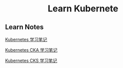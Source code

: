 <h1 align="center">Learn Kubernete</h1>

## Learn Notes

[Kubernetes 学习笔记](docs/01.Kubernetes_Notes.md)

[Kubernetes CKA 学习笔记](docs/02.Kubernetes_CKA.md)

[Kubernetes CKS 学习笔记](docs/03.Kubernetes_CKS.md)
